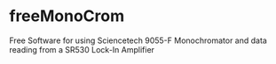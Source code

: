 freeMonoCrom
============

Free Software for using Sciencetech 9055-F Monochromator and data reading from a SR530 Lock-In Amplifier